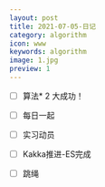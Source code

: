 ```yaml
---
layout: post
title: 2021-07-05-日记
category: algorithm
icon: www
keywords: algorithm
image: 1.jpg
preview: 1
---
```


- [ ] 算法* 2 大成功！
- [ ] 每日一起
- [ ] 实习动员
- [ ] Kakka推进-ES完成
- [ ] 跳绳
 